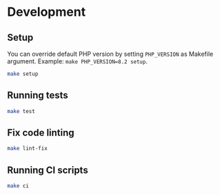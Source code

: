 # Development

## Setup

You can override default PHP version by setting `PHP_VERSION` as Makefile argument. Example: `make PHP_VERSION=8.2 setup`.

```sh
make setup
```

## Running tests

```sh
make test
```

## Fix code linting

```sh
make lint-fix
```

## Running CI scripts

```sh
make ci
```
